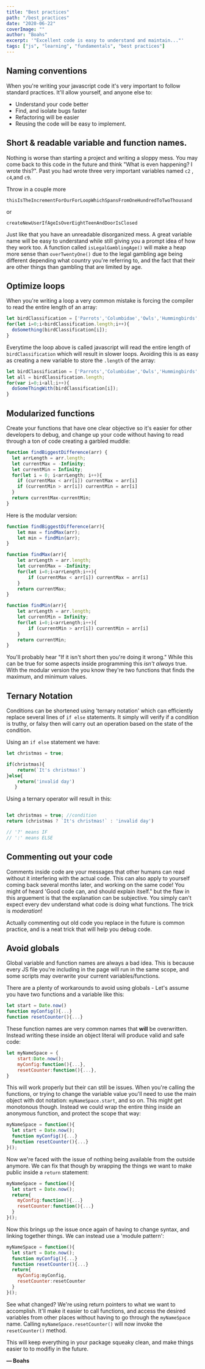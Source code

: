```yaml
---
title: "Best practices"
path: "/best_practices"
date: "2020-06-22"
coverImage: ""
author: "Boahs"
excerpt: '"Excellent code is easy to understand and maintain..."'
tags: ["js", "learning", "fundamentals", "best practices"]
---
```


## Naming conventions 

When you're writing your javascript code it's very important to follow standard practices.
It'll allow yourself, and anyone else to: 
* Understand your code better
* Find, and isolate bugs faster
* Refactoring will be easier
* Reusing the code will be easy to implement. 

## Short & readable variable and function names.

Nothing is worse than starting a project and writing a sloppy mess. You may come back to this code in the future and think "What is even happening? I wrote this?". Past you had wrote three very important variables named ```c2``` , ```c4```,and ```c9```. 

Throw in a couple more

```thisIsTheIncrementForOurForLoopWhichSpansFromOneHundredToTwoThousand``` 

or 

```createNewUserIfAgeIsOverEightTeenAndDoorIsClosed``` 

Just like that you have an unreadable disorganized mess. A great variable name will be easy to understand while still giving you a prompt idea of how they work too. A function called ```isLegalGamblingAge()``` will make a heap more sense than ```overTwentyOne()``` due to the legal gambling age being different depending what country you're referring to, and the fact that their are other things than gambling that are limited by age. 

## Optimize loops

When you're writing a loop a very common mistake is forcing the compiler to read the entire length of an array: 

```javascript
let birdClassification = ['Parrots','Columbidae','Owls','Hummingbirds','Finches','Penguins'];
for(let i=0;i<birdClassification.length;i++){
  doSomething(birdClassification[i]);
}
```

Everytime the loop above is called javascript will read the entire length of ```birdClassification``` which will result in slower loops. Avoiding this is as easy as creating a new variable to store the ```.length``` of the array:

```javascript
let birdClassification = ['Parrots','Columbidae','Owls','Hummingbirds','Finches','Penguins'];
let all = birdClassification.length;
for(var i=0;i<all;i++){
  doSomeThingWith(birdClassification[i]);
}
```

## Modularized functions 

Create your functions that have one clear objective so it's easier for other developers to debug, and change up your code without having to read through a ton of code creating a garbled muddle:

```javascript
function findBiggestDifference(arr) {
  let arrLength = arr.length;
  let currentMax = -Infinity;
  let currentMin = Infinity;
  for(let i = 0; i<arrLength; i++){
    if (currentMax < arr[i]) currentMax = arr[i]
    if (currentMin > arr[i]) currentMin = arr[i]
  }
  return currentMax-currentMin;
}
```
Here is the modular version:

```javascript
function findBiggestDifference(arr){
    let max = findMax(arr);
    let min = findMin(arr);
}

function findMax(arr){
    let arrLength = arr.length;
    let currentMax = -Infinity;
    for(let i=0;i<arrLength;i++){
        if (currentMax < arr[i]) currentMax = arr[i]
    }
    return currentMax;
}

function findMin(arr){
    let arrLength = arr.length;
    let currentMin = Infinity;
    for(let i=0;i<arrLength;i++){
        if (currentMin > arr[i]) currentMin = arr[i]
    }
    return currentMin;
}
```

You'll probably hear "If it isn't short then you're doing it wrong." While this can be true for some aspects inside programming this <i>isn't always</i> true. With the modular version the you know they're two functions that finds the maximum, and minimum values.  

## Ternary Notation

Conditions can be shortened using 'ternary notation' which can efficiently replace several lines of ```if else``` statements. It simply will verify if a condition is truthy, or falsy then will carry out an operation based on the state of the condition. 

Using an ```if else``` statement we have: 

```javascript
let christmas = true;

if(christmas){
    return(`It's christmas!`)
}else{
    return('invalid day')
   }
```

Using a ternary operator will result in this:

```javascript

let christmas = true; //condition
return (christmas ? `It's christmas!` : 'invalid day')

// '?' means IF 
// ':' means ELSE
```

## Commenting out your code

Comments inside code are your messages that other humans can read without it interfering with the actual code. This can also apply to yourself coming back several months later, and working on the same code! You might of heard 'Good code can, and should explain itself." but the flaw in this arguement is that the explanation can be subjective. You simply can't expect every dev understand what code is doing what functions. The trick is <i>moderation</i>! 

Actually commenting out old code you replace in the future is common practice, and is a neat trick that will help you debug code.  

## Avoid globals

Global variable and function names are always a bad idea. This is because every JS file you're including in the page will run in the same scope, and some scripts may overwrite your current variables/functions. 

There are a plenty of workarounds to avoid using globals - Let's assume you have two functions and a variable like this: 

```javascript
let start = Date.now()
function myConfig(){...}
function resetCounter(){...}
```

These function names are very common names that <b>will</b> be overwritten. Instead writing these inside an object literal will produce valid and safe code:

```javascript
let myNameSpace = {
    start:Date.now();
    myConfig:function(){...},
    resetCounter:function(){...},
}
```

This will work properly but their can still be issues. When you're calling the functions, or trying to change the variable value you'll need to use the main object with dot notation: ```myNameSpace.start```, and so on. This might get monotonous though. Instead we could wrap the entire thing inside an anonymous function, and protect the scope that way:

```javascript
myNameSpace = function(){
  let start = Date.now();
  function myConfig(){...}
  function resetCounter(){...}
}();
```

Now we're faced with the issue of nothing being available from the outside anymore. We can fix that though by wrapping the things we want to make public inside a ```return``` statement:

```javascript
myNameSpace = function(){
  let start = Date.now();
  return{
    myConfig:function(){...}
    resetCounter:function(){...}
  }
}();
```

Now this brings up the issue once again of having to change syntax, and linking together things. We can instead use a 'module pattern': 

```javascript
myNameSpace = function(){
  let start = Date.now();
  function myConfig(){...}
  function resetCounter(){...}
  return{
    myConfig:myConfig,
    resetCounter:resetCounter
  }
}();
```

See what changed? We're using return pointers to what we want to accomplish. It'll make it easier to call functions, and access the desired variables from other places without having to go through the ```myNameSpace``` name.  Calling ```myNameSpace.resetCounter()``` will now invoke the ```resetCounter()``` method. 

This will keep everything in your package squeaky clean, and make things easier to to modifiy in the future.

**— Boahs**




